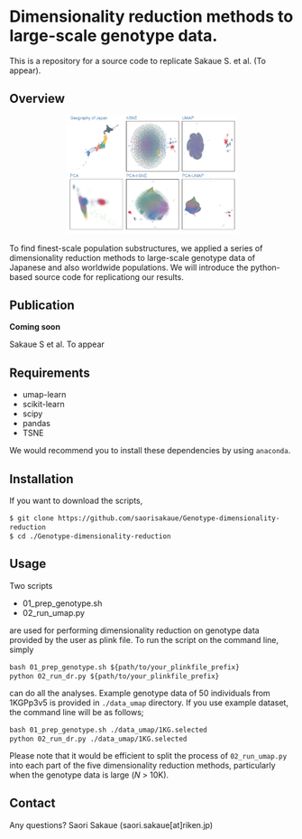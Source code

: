 # Dimensionality reduction methods to large-scale genotype data.
This is a repository for a source code to replicate Sakaue S. et al. (To appear).

## Overview

<div align="center">
<img src="https://raw.githubusercontent.com/saorisakaue/Genotype-dimensionality-reduction/images/fig/new_Figure2_v3.png" width=60%>
</div>

To find finest-scale population substructures, we applied a series of dimensionality reduction methods to large-scale genotype data of Japanese and also worldwide populations. We will introduce the python-based source code for replicationg our results.

## Publication
**Coming soon**

Sakaue S et al. To appear

## Requirements

- umap-learn
- scikit-learn
- scipy
- pandas
- TSNE

We would recommend you to install these dependencies by using `anaconda`.

## Installation
If you want to download the scripts,
```{bash}
$ git clone https://github.com/saorisakaue/Genotype-dimensionality-reduction
$ cd ./Genotype-dimensionality-reduction
```

## Usage
Two scripts
- 01_prep_genotype.sh
- 02_run_umap.py

are used for performing dimensionality reduction on genotype data provided by the user as plink file. To run the script on the command line, simply

```{bash}
bash 01_prep_genotype.sh ${path/to/your_plinkfile_prefix}
python 02_run_dr.py ${path/to/your_plinkfile_prefix}
```

can do all the analyses.
Example genotype data of 50 individuals from 1KGPp3v5 is provided in `./data_umap` directory.
If you use example dataset, the command line will be as follows;
```{bash}
bash 01_prep_genotype.sh ./data_umap/1KG.selected
python 02_run_dr.py ./data_umap/1KG.selected
```

Please note that it would be efficient to split the process of `02_run_umap.py` into each part of the five dimensionality reduction methods, particularly when the genotype data is large (*N* > 10K).

## Contact
Any questions? Saori Sakaue (saori.sakaue\[at\]riken.jp)